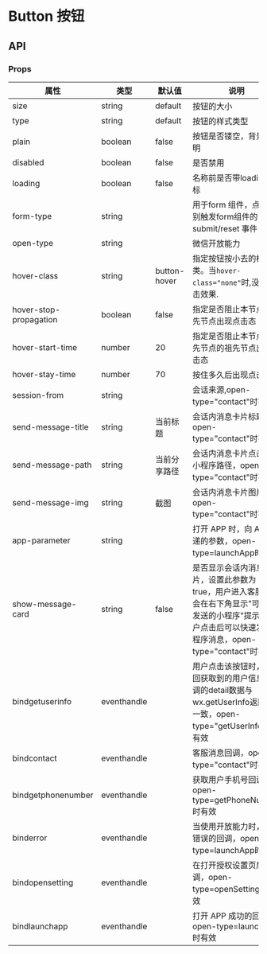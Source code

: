 # Button 按钮
## API
### Props

| 属性                   | 类型        | 默认值       | 说明                                                                                                                                                           |
| ---------------------- | ----------- | ------------ | -------------------------------------------------------------------------------------------------------------------------------------------------------------- |
| size                   | string      | default      | 按钮的大小                                                                                                                                                     |
| type                   | string      | default      | 按钮的样式类型                                                                                                                                                 |
| plain                  | boolean     | false        | 按钮是否镂空，背景色透明                                                                                                                                       |
| disabled               | boolean     | false        | 是否禁用                                                                                                                                                       |
| loading                | boolean     | false        | 名称前是否带loading 图标                                                                                                                                       |
| form-type              | string      |              | 用于form 组件，点击分别触发form组件的submit/reset 事件                                                                                                         |
| open-type              | string      |              | 微信开放能力                                                                                                                                                   |
| hover-class            | string      | button-hover | 指定按钮按小去的样式类。当`hover-class="none"`时,没有点击效果.                                                                                                 |
| hover-stop-propagation | boolean     | false        | 指定是否阻止本节点的祖先节点出现点击态                                                                                                                         |
| hover-start-time       | number      | 20           | 指定是否阻止本节点的祖先节点的祖先节点出现点击态                                                                                                               |
| hover-stay-time        | number      | 70           | 按住多久后出现点击态                                                                                                                                           |
| session-from           | string      |              | 会话来源,open-type="contact"时有效                                                                                                                             |
| send-message-title     | string      | 当前标题     | 会话内消息卡片标题，open-type="contact"时有效                                                                                                                  |
| send-message-path      | string      | 当前分享路径 | 会话内消息卡片点击跳转小程序路径，open-type="contact"时有效                                                                                                    |
| send-message-img       | string      | 截图         | 会话内消息卡片图片，open-type="contact"时有效                                                                                                                  |
| app-parameter          | string      |              | 打开 APP 时，向 APP 传递的参数，open-type=launchApp时有效                                                                                                      |
| show-message-card      | string      | false        | 是否显示会话内消息卡片，设置此参数为 true，用户进入客服会话会在右下角显示"可能要发送的小程序"提示，用户点击后可以快速发送小程序消息，open-type="contact"时有效 |
| bindgetuserinfo        | eventhandle |              | 用户点击该按钮时，会返回获取到的用户信息，回调的detail数据与wx.getUserInfo返回的一致，open-type="getUserInfo"时有效                                            |
| bindcontact            | eventhandle |              | 客服消息回调，open-type="contact"时有效                                                                                                                        |
| bindgetphonenumber     | eventhandle |              | 获取用户手机号回调，open-type=getPhoneNumber时有效                                                                                                             |
| binderror              | eventhandle |              | 当使用开放能力时，发生错误的回调，open-type=launchApp时有效                                                                                                    |
| bindopensetting        | eventhandle |              | 在打开授权设置页后回调，open-type=openSetting时有效                                                                                                            |
| bindlaunchapp          | eventhandle |              | 打开 APP 成功的回调，open-type=launchApp时有效                                                                                                                 |










